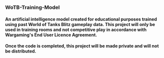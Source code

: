 ### WoTB-Training-Model

#### An artificial intelligence model created for educational purposes trained using past World of Tanks Blitz gameplay data. This project will only be used in training rooms and not competitive play in accordance with Wargaming's End User Licence Agreement.

#### Once the code is completed, this project will be made private and will not be distributed.
